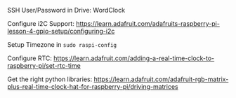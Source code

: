 SSH User/Password in Drive: WordClock

Configure i2C Support:
https://learn.adafruit.com/adafruits-raspberry-pi-lesson-4-gpio-setup/configuring-i2c

Setup Timezone in `sudo raspi-config`

Configure RTC:
https://learn.adafruit.com/adding-a-real-time-clock-to-raspberry-pi/set-rtc-time

Get the right python libraries:
https://learn.adafruit.com/adafruit-rgb-matrix-plus-real-time-clock-hat-for-raspberry-pi/driving-matrices